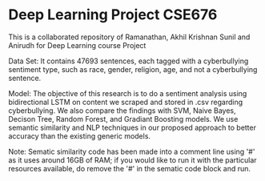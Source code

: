 # Deep Learning Project CSE676
This is a collaborated repository of Ramanathan, Akhil Krishnan Sunil and Anirudh for Deep Learning course Project

Data Set: It contains 47693 sentences, each tagged with a cyberbullying sentiment type, such as race, gender, religion, age, and not a cyberbullying sentence.

Model: The objective of this research is to do a sentiment analysis using bidirectional LSTM on content we scraped and stored in .csv regarding cyberbullying. We also compare the findings with SVM, Naive Bayes, Decison Tree, Random Forest, and Gradiant Boosting models. We use semantic similarity and NLP techniques in our proposed approach to better accuracy than the existing generic models.

Note: Sematic similarity code has been made into a comment line using '#' as it uses around 16GB of RAM; if you would like to run it with the particular resources available, do remove the '#' in the sematic code block and run.
